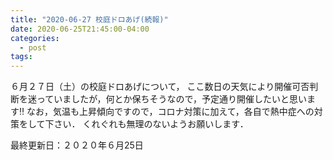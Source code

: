 ```yaml
---
title: "2020-06-27 校庭ドロあげ(続報)"
date: 2020-06-25T21:45:00-04:00
categories:
  - post
tags:
---
```

６月２７日（土）の校庭ドロあげについて，
ここ数日の天気により開催可否判断を迷っていましたが，何とか保ちそうなので，予定通り開催したいと思います‼️
なお，気温も上昇傾向ですので，コロナ対策に加えて，各自で熱中症への対策をして下さい．
くれぐれも無理のないようお願いします．

最終更新日：２０２０年６月25日
